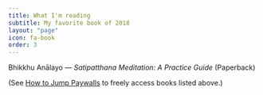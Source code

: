 ```yaml
---
title: What I'm reading
subtitle: My favorite book of 2018
layout: "page"
icon: fa-book
order: 3
---
```


Bhikkhu Anālayo — <i>Satipatthana Meditation: A Practice Guide</i> (Paperback)

(See <a href="https://cuboids.github.io/2019/10/03/how-to-jump-paywalls.html">How to Jump Paywalls</a> to freely access books listed above.)
